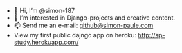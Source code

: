 - 👋 Hi, I’m @simon-187
- 👀 I’m interested in Django-projects and creative content.
- 📫 Send me an e-mail: github@simon-paule.com
- View my first public dajngo app on heroku: http://sp-study.herokuapp.com/

<!---
simon-187/simon-187 is a ✨ special ✨ repository because its `README.md` (this file) appears on your GitHub profile.
You can click the Preview link to take a look at your changes.
--->
